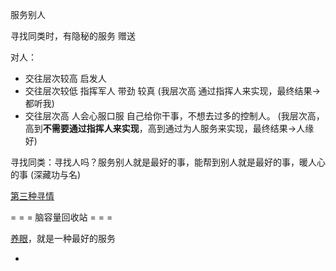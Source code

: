 
服务别人

寻找同类时，有隐秘的服务 赠送

对人：
- 交往层次较高 启发人
- 交往层次较低 指挥军人 带劲 较真 (我层次高 通过指挥人来实现，最终结果->都听我)
- 交往层次高 人会心服口服 自己给你干事，不想去过多的控制人。 (我层次高，高到**不需要通过指挥人来实现**，高到通过为人服务来实现，最终结果->人缘好)

寻找同类：寻找人吗？服务别人就是最好的事，能帮到别人就是最好的事，暖人心的事 (深藏功与名)

[第三种寻情](https://github.com/7900ms/000nottheater_deserted_systemlibrary/blob/master/small/第三种寻情.md)


= = = 脑容量回收站 = = =

[养眼](https://github.com/7900ms/000nottheater_deserted_systemthunder/blob/master/torrent/m-节目-美娜.md)，就是一种最好的服务



-
